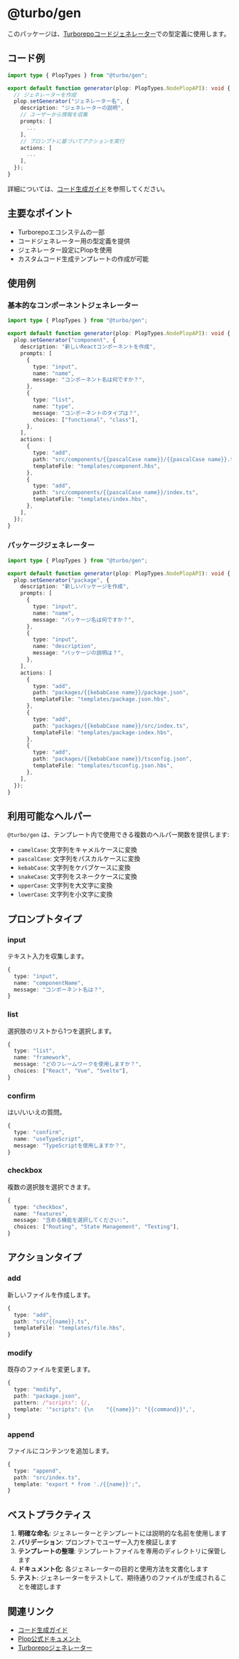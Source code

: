 # @turbo/gen

このパッケージは、[Turborepoコードジェネレーター](/docs/reference/generate)での型定義に使用します。

## コード例

```ts title="./turbo/generators/my-generator.ts"
import type { PlopTypes } from "@turbo/gen";

export default function generator(plop: PlopTypes.NodePlopAPI): void {
  // ジェネレーターを作成
  plop.setGenerator("ジェネレーター名", {
    description: "ジェネレーターの説明",
    // ユーザーから情報を収集
    prompts: [
      ...
    ],
    // プロンプトに基づいてアクションを実行
    actions: [
      ...
    ],
  });
}
```

詳細については、[コード生成ガイド](/docs/guides/generating-code)を参照してください。

## 主要なポイント

- Turborepoエコシステムの一部
- コードジェネレーター用の型定義を提供
- ジェネレーター設定にPlopを使用
- カスタムコード生成テンプレートの作成が可能

## 使用例

### 基本的なコンポーネントジェネレーター

```ts title="./turbo/generators/component.ts"
import type { PlopTypes } from "@turbo/gen";

export default function generator(plop: PlopTypes.NodePlopAPI): void {
  plop.setGenerator("component", {
    description: "新しいReactコンポーネントを作成",
    prompts: [
      {
        type: "input",
        name: "name",
        message: "コンポーネント名は何ですか？",
      },
      {
        type: "list",
        name: "type",
        message: "コンポーネントのタイプは？",
        choices: ["functional", "class"],
      },
    ],
    actions: [
      {
        type: "add",
        path: "src/components/{{pascalCase name}}/{{pascalCase name}}.tsx",
        templateFile: "templates/component.hbs",
      },
      {
        type: "add",
        path: "src/components/{{pascalCase name}}/index.ts",
        templateFile: "templates/index.hbs",
      },
    ],
  });
}
```

### パッケージジェネレーター

```ts title="./turbo/generators/package.ts"
import type { PlopTypes } from "@turbo/gen";

export default function generator(plop: PlopTypes.NodePlopAPI): void {
  plop.setGenerator("package", {
    description: "新しいパッケージを作成",
    prompts: [
      {
        type: "input",
        name: "name",
        message: "パッケージ名は何ですか？",
      },
      {
        type: "input",
        name: "description",
        message: "パッケージの説明は？",
      },
    ],
    actions: [
      {
        type: "add",
        path: "packages/{{kebabCase name}}/package.json",
        templateFile: "templates/package.json.hbs",
      },
      {
        type: "add",
        path: "packages/{{kebabCase name}}/src/index.ts",
        templateFile: "templates/package-index.hbs",
      },
      {
        type: "add",
        path: "packages/{{kebabCase name}}/tsconfig.json",
        templateFile: "templates/tsconfig.json.hbs",
      },
    ],
  });
}
```

## 利用可能なヘルパー

`@turbo/gen` は、テンプレート内で使用できる複数のヘルパー関数を提供します:

- `camelCase`: 文字列をキャメルケースに変換
- `pascalCase`: 文字列をパスカルケースに変換
- `kebabCase`: 文字列をケバブケースに変換
- `snakeCase`: 文字列をスネークケースに変換
- `upperCase`: 文字列を大文字に変換
- `lowerCase`: 文字列を小文字に変換

## プロンプトタイプ

### input
テキスト入力を収集します。

```ts
{
  type: "input",
  name: "componentName",
  message: "コンポーネント名は？",
}
```

### list
選択肢のリストから1つを選択します。

```ts
{
  type: "list",
  name: "framework",
  message: "どのフレームワークを使用しますか？",
  choices: ["React", "Vue", "Svelte"],
}
```

### confirm
はい/いいえの質問。

```ts
{
  type: "confirm",
  name: "useTypeScript",
  message: "TypeScriptを使用しますか？",
}
```

### checkbox
複数の選択肢を選択できます。

```ts
{
  type: "checkbox",
  name: "features",
  message: "含める機能を選択してください:",
  choices: ["Routing", "State Management", "Testing"],
}
```

## アクションタイプ

### add
新しいファイルを作成します。

```ts
{
  type: "add",
  path: "src/{{name}}.ts",
  templateFile: "templates/file.hbs",
}
```

### modify
既存のファイルを変更します。

```ts
{
  type: "modify",
  path: "package.json",
  pattern: /"scripts": {/,
  template: '"scripts": {\n    "{{name}}": "{{command}}",',
}
```

### append
ファイルにコンテンツを追加します。

```ts
{
  type: "append",
  path: "src/index.ts",
  template: "export * from './{{name}}';",
}
```

## ベストプラクティス

1. **明確な命名**: ジェネレーターとテンプレートには説明的な名前を使用します
2. **バリデーション**: プロンプトでユーザー入力を検証します
3. **テンプレートの整理**: テンプレートファイルを専用のディレクトリに保管します
4. **ドキュメント化**: 各ジェネレーターの目的と使用方法を文書化します
5. **テスト**: ジェネレーターをテストして、期待通りのファイルが生成されることを確認します

## 関連リンク

- [コード生成ガイド](/docs/guides/generating-code)
- [Plop公式ドキュメント](https://plopjs.com/)
- [Turborepoジェネレーター](/docs/reference/generate)
